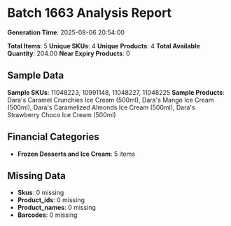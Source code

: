 # Batch 1663 Analysis Report

**Generation Time**: 2025-08-06 20:54:00

**Total Items**: 5
**Unique SKUs**: 4
**Unique Products**: 4
**Total Available Quantity**: 204.00
**Near Expiry Products**: 0

## Sample Data
**Sample SKUs**: 11048223, 10991148, 11048227, 11048225
**Sample Products**: Dara's Caramel Crunchies Ice Cream (500ml), Dara's Mango Ice Cream (500ml), Dara's Caramelized Almonds Ice Cream (500ml), Dara's Strawberry Choco Ice Cream (500ml)

## Financial Categories
- **Frozen Desserts and Ice Cream**: 5 items

## Missing Data
- **Skus**: 0 missing
- **Product_ids**: 0 missing
- **Product_names**: 0 missing
- **Barcodes**: 0 missing
